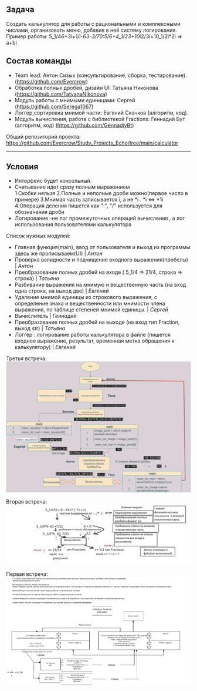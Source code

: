 ## Задача
Создать калькулятор для работы с рациональными и комплексными числами, организовать меню, добавив в неё систему логирования.
Пример работы:  5_1/4*6+3i+1/i-63-3/70:5/6+4_1/23+10i*2/3i+10_1/2i*2i => a+bi

## Состав команды
- Team lead: Антон Сизых (консультирование, сборка, тестирование). (https://github.com/Evercrow)
- Обработка полных дробей, дизайн UI: Татьяна Никонова (https://github.com/TatyanaNikonova)
- Модуль работы с мнимыми единицами:  Сергей (https://github.com/Serega1067)
- Логгер,сортировка мнимой части: Евгений Скачков (алгоритм, код).
- Модуль вычисления, работа с библиотекой Fractions: Геннадий Бут (алгоритм, код) (https://github.com/GennadiyBt)

Общий репозиторий проекта: https://github.com/Evercrow/Study_Projects_Echo/tree/main/calculator



***
## Условия
- Интерфейс будет консольный.
- Считывание идет сразу полным выражением  
    1.Скобки нельзя
    2.Полные и неполные дроби можно(первое число в примере)
    3.Мнимая часть записывается i, а не *i . *i <=> *1i
    4.Операция деления пишется как ":", "/" используется для обозначения дроби
- Логирование -не лог промежуточных операций вычисления , а лог использования пользователями калькулятора


Список нужных модулей:
- Главная функция(main), ввод от пользователя и выход из программы здесь же прописываем(UI) | *Антон*
- Проверка валидности и подчищение входного выражения(пробелы) | *Антон*
- Преобразование полных дробей на входе  ( 5_1/4 => 21/4, строка => строка) | *Татьяна*
- Разбивание выражения на мнимую и вещественную часть (на вход одна строка, на выход две) | *Евгений*
- Удаление мнимой единицы из строкового выражения, с определение знака и вещественности или мнимости члена выражения, по таблице степеней мнимой единицы. | *Сергей* 
- Вычислитель | *Геннадий*
- Преобразование полных дробей на выходе (на вход тип Fraction, выход str) | *Татьяна*
- Логгер : логирование работы калькулятора в файле (пишется входное выражение, результат, временная метка обращения к калькулятору) | *Евгений*
 

Третья встреча:
![По результатам воскресенья](Meeting3.png)

Вторая встреча:
![По результатам субботы](calc_meet2.png)



Первая встреча:
![Первая встреча](Calcul.drawio.png) 
 

 